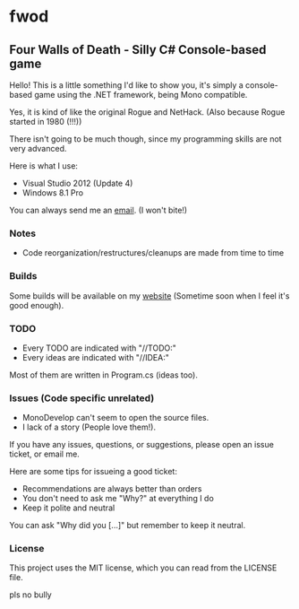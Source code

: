 # fwod
## Four Walls of Death - Silly C# Console-based game

Hello! This is a little something I'd like to show you, it's simply a console-based game using the .NET framework, being Mono compatible.

Yes, it is kind of like the original Rogue and NetHack.
(Also because Rogue started in 1980 (!!!))

There isn't going to be much though, since my programming skills are not very advanced.

Here is what I use:
- Visual Studio 2012 (Update 4)
- Windows 8.1 Pro

You can always send me an [email](mailto:devddstuff@gmail.com).
(I won't bite!)

### Notes
- Code reorganization/restructures/cleanups are made from time to time

### Builds
Some builds will be available on my [website](http://www.wilomgfx.net/didier/pages/fwod.html) (Sometime soon when I feel it's good enough).

### TODO
- Every TODO are indicated with "//TODO:"
- Every ideas are indicated with "//IDEA:"

Most of them are written in Program.cs (ideas too).

### Issues (Code specific unrelated)
- MonoDevelop can't seem to open the source files.
- I lack of a story (People love them!).

If you have any issues, questions, or suggestions, please open an issue ticket, or email me.

Here are some tips for issueing a good ticket:
- Recommendations are always better than orders
- You don't need to ask me "Why?" at everything I do
- Keep it polite and neutral

You can ask "Why did you [...]" but remember to keep it neutral.

### License
This project uses the MIT license, which you can read from the LICENSE file.

pls no bully